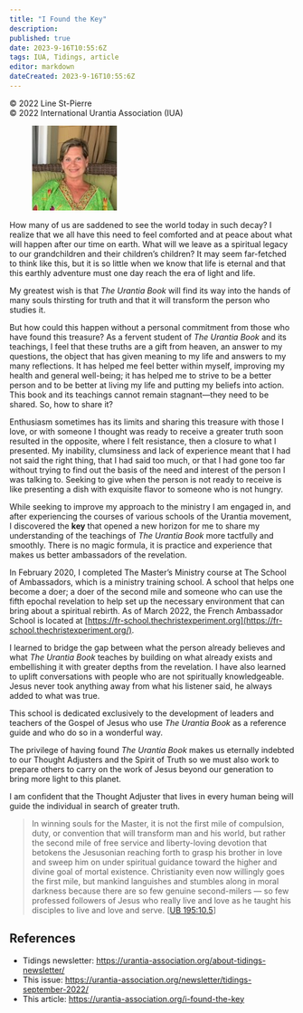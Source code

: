 ```yaml
---
title: "I Found the Key"
description: 
published: true
date: 2023-9-16T10:55:6Z
tags: IUA, Tidings, article
editor: markdown
dateCreated: 2023-9-16T10:55:6Z
---
```


<p class="v-card v-sheet theme--light gray lighten-3 px-2">© 2022 Line St-Pierre<br>© 2022 International Urantia Association (IUA)</p>

<figure id="Figure_1" class="image urantiapedia image-style-align-left">
<img src="../../../image/article/IUA_Tidings/Line-St-Piere-2022-150x150.jpeg">
</figure>

How many of us are saddened to see the world today in such decay? I realize that we all have this need to feel comforted and at peace about what will happen after our time on earth. What will we leave as a spiritual legacy to our grandchildren and their children’s children? It may seem far-fetched to think like this, but it is so little when we know that life is eternal and that this earthly adventure must one day reach the era of light and life.

My greatest wish is that _The Urantia Book_ will find its way into the hands of many souls thirsting for truth and that it will transform the person who studies it.

But how could this happen without a personal commitment from those who have found this treasure? As a fervent student of _The Urantia Book_ and its teachings, I feel that these truths are a gift from heaven, an answer to my questions, the object that has given meaning to my life and answers to my many reflections. It has helped me feel better within myself, improving my health and general well-being; it has helped me to strive to be a better person and to be better at living my life and putting my beliefs into action. This book and its teachings cannot remain stagnant—they need to be shared. So, how to share it?

Enthusiasm sometimes has its limits and sharing this treasure with those I love, or with someone I thought was ready to receive a greater truth soon resulted in the opposite, where I felt resistance, then a closure to what I presented. My inability, clumsiness and lack of experience meant that I had not said the right thing, that I had said too much, or that I had gone too far without trying to find out the basis of the need and interest of the person I was talking to. Seeking to give when the person is not ready to receive is like presenting a dish with exquisite flavor to someone who is not hungry.

While seeking to improve my approach to the ministry I am engaged in, and after experiencing the courses of various schools of the Urantia movement, I discovered the **key** that opened a new horizon for me to share my understanding of the teachings of _The Urantia Book_ more tactfully and smoothly. There is no magic formula, it is practice and experience that makes us better ambassadors of the revelation.

In February 2020, I completed The Master’s Ministry course at The School of Ambassadors, which is a ministry training school. A school that helps one become a doer; a doer of the second mile and someone who can use the fifth epochal revelation to help set up the necessary environment that can bring about a spiritual rebirth. As of March 2022, the French Ambassador School is located at [https://fr-school.thechristexperiment.org](https://fr-school.thechristexperiment.org/).

I learned to bridge the gap between what the person already believes and what _The Urantia Book_ teaches by building on what already exists and embellishing it with greater depths from the revelation. I have also learned to uplift conversations with people who are not spiritually knowledgeable. Jesus never took anything away from what his listener said, he always added to what was true.

This school is dedicated exclusively to the development of leaders and teachers of the Gospel of Jesus who use _The Urantia Book_ as a reference guide and who do so in a wonderful way. 

The privilege of having found _The Urantia Book_ makes us eternally indebted to our Thought Adjusters and the Spirit of Truth so we must also work to prepare others to carry on the work of Jesus beyond our generation to bring more light to this planet.

I am confident that the Thought Adjuster that lives in every human being will guide the individual in search of greater truth.

> In winning souls for the Master, it is not the first mile of compulsion, duty, or convention that will transform man and his world, but rather the second mile of free service and liberty-loving devotion that betokens the Jesusonian reaching forth to grasp his brother in love and sweep him on under spiritual guidance toward the higher and divine goal of mortal existence. Christianity even now willingly goes the first mile, but mankind languishes and stumbles along in moral darkness because there are so few genuine second-milers — so few professed followers of Jesus who really live and love as he taught his disciples to live and love and serve. [[UB 195:10.5](/en/The_Urantia_Book/195#p10_5)]


## References

- Tidings newsletter: https://urantia-association.org/about-tidings-newsletter/
- This issue: https://urantia-association.org/newsletter/tidings-september-2022/
- This article: https://urantia-association.org/i-found-the-key